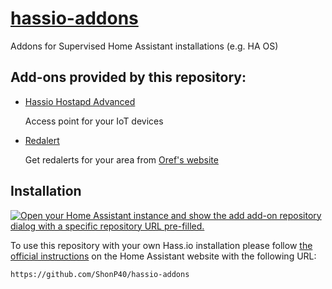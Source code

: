 # [hassio-addons](https://github.com/ShonP40/hassio-addons)
Addons for Supervised Home Assistant installations (e.g. HA OS)

## Add-ons provided by this repository:

- [Hassio Hostapd Advanced](https://github.com/ShonP40/hassio-addons/tree/master/hassio-hostapd-advanced)

  Access point for your IoT devices

- [Redalert](https://github.com/ShonP40/hassio-addons/tree/master/redalert)

  Get redalerts for your area from [Oref's website](https://www.oref.org.il)

## Installation

[![Open your Home Assistant instance and show the add add-on repository dialog with a specific repository URL pre-filled.](https://my.home-assistant.io/badges/supervisor_add_addon_repository.svg)](https://my.home-assistant.io/redirect/supervisor_add_addon_repository/?repository_url=https%3A%2F%2Fgithub.com%2FShonP40%2Fhassio-addons)

To use this repository with your own Hass.io installation please follow [the official instructions](https://www.home-assistant.io/hassio/installing_third_party_addons/) on the Home Assistant website with the following URL:

```txt
https://github.com/ShonP40/hassio-addons
```